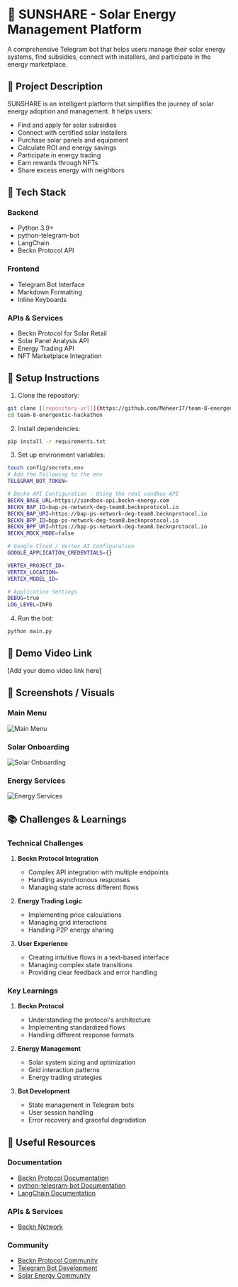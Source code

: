 # 🌟 SUNSHARE - Solar Energy Management Platform

A comprehensive Telegram bot that helps users manage their solar energy systems, find subsidies, connect with installers, and participate in the energy marketplace.

## 📌 Project Description

SUNSHARE is an intelligent platform that simplifies the journey of solar energy adoption and management. It helps users:
- Find and apply for solar subsidies
- Connect with certified solar installers
- Purchase solar panels and equipment
- Calculate ROI and energy savings
- Participate in energy trading
- Earn rewards through NFTs
- Share excess energy with neighbors

## 🧰 Tech Stack

### Backend
- Python 3.9+
- python-telegram-bot
- LangChain
- Beckn Protocol API

### Frontend
- Telegram Bot Interface
- Markdown Formatting
- Inline Keyboards

### APIs & Services
- Beckn Protocol for Solar Retail
- Solar Panel Analysis API
- Energy Trading API
- NFT Marketplace Integration

## 🚀 Setup Instructions

1. Clone the repository:
```bash
git clone [[repository-url]](https://github.com/Meheer17/team-8-energentic-hackathon)
cd team-8-energentic-hackathon
```

2. Install dependencies:
```bash
pip install -r requirements.txt
```

3. Set up environment variables:
```bash
touch config/secrets.env
# Add the Following to the env
TELEGRAM_BOT_TOKEN=

# Beckn API Configuration - Using the real sandbox API
BECKN_BASE_URL=https://sandbox-api.beckn-energy.com
BECKN_BAP_ID=bap-ps-network-deg-team8.becknprotocol.io
BECKN_BAP_URI=https://bap-ps-network-deg-team8.becknprotocol.io
BECKN_BPP_ID=bpp-ps-network-deg-team8.becknprotocol.io
BECKN_BPP_URI=https://bpp-ps-network-deg-team8.becknprotocol.io
BECKN_MOCK_MODE=false

# Google Cloud / Vertex AI Configuration
GOOGLE_APPLICATION_CREDENTIALS={}

VERTEX_PROJECT_ID= 
VERTEX_LOCATION=
VERTEX_MODEL_ID=

# Application Settings
DEBUG=true
LOG_LEVEL=INFO

```

4. Run the bot:
```bash
python main.py
```

## 🎥 Demo Video Link

[Add your demo video link here]

## 📸 Screenshots / Visuals

### Main Menu
![Main Menu](screenshots/main_menu.png)

### Solar Onboarding
![Solar Onboarding](screenshots/solar_onboarding.png)

### Energy Services
![Energy Services](screenshots/energy_services.png)

## 📚 Challenges & Learnings

### Technical Challenges
1. **Beckn Protocol Integration**
   - Complex API integration with multiple endpoints
   - Handling asynchronous responses
   - Managing state across different flows

2. **Energy Trading Logic**
   - Implementing price calculations
   - Managing grid interactions
   - Handling P2P energy sharing

3. **User Experience**
   - Creating intuitive flows in a text-based interface
   - Managing complex state transitions
   - Providing clear feedback and error handling

### Key Learnings
1. **Beckn Protocol**
   - Understanding the protocol's architecture
   - Implementing standardized flows
   - Handling different response formats

2. **Energy Management**
   - Solar system sizing and optimization
   - Grid interaction patterns
   - Energy trading strategies

3. **Bot Development**
   - State management in Telegram bots
   - User session handling
   - Error recovery and graceful degradation

## 🔗 Useful Resources

### Documentation
- [Beckn Protocol Documentation](https://docs.becknprotocol.io)
- [python-telegram-bot Documentation](https://python-telegram-bot.readthedocs.io)
- [LangChain Documentation](https://python.langchain.com)

### APIs & Services
- [Beckn Network](https://becknprotocol.io)

### Community
- [Beckn Protocol Community](https://community.becknprotocol.io)
- [Telegram Bot Development](https://t.me/telegrambotdev)
- [Solar Energy Community](https://community.example.com/solar)
